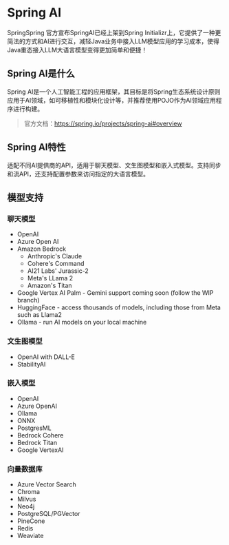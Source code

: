 # Spring AI

SpringSpring 官方宣布SpringAI已经上架到Spring Initializr上，它提供了一种更简法的方式和AI进行交互，减轻Java业务中接入LLM模型应用的学习成本，使得Java重态接入LLM大语言模型变得更加简单和便捷！

## Spring AI是什么

Spring AI是一个人工智能工程的应用框架，其目标是将Spring生态系统设计原则应用于AI领域，如可移植性和模块化设计等，并推荐使用POJO作为AI领域应用程序进行构建。

> 官方文档：https://spring.io/projects/spring-ai#overview

## Spring AI特性

适配不同AI提供商的API，适用于聊天模型、文生图模型和嵌入式模型。支持同步和流API，还支持配置参数来访问指定的大语言模型。

## 模型支持

### 聊天模型

- OpenAI
- Azure Open AI
- Amazon Bedrock
  - Anthropic's Claude
  - Cohere's Command
  - AI21 Labs' Jurassic-2
  - Meta's LLama 2
  - Amazon's Titan
- Google Vertex AI Palm - Gemini support coming soon (follow the WIP branch)
- HuggingFace - access thousands of models, including those from Meta such as Llama2
- Ollama - run AI models on your local machine

### 文生图模型

- OpenAI with DALL-E
- StabilityAI

### 嵌入模型

- OpenAI
- Azure OpenAI
- Ollama
- ONNX
- PostgresML
- Bedrock Cohere
- Bedrock Titan
- Google VertexAI

### 向量数据库

- Azure Vector Search
- Chroma
- Milvus
- Neo4j
- PostgreSQL/PGVector
- PineCone
- Redis
- Weaviate

